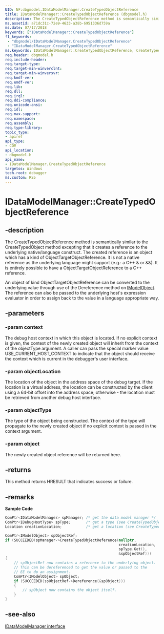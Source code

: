 ```yaml
---
UID: NF:dbgmodel.IDataModelManager.CreateTypedObjectReference
title: IDataModelManager::CreateTypedObjectReference (dbgmodel.h)
description: The CreateTypedObjectReference method is semantically similar to the CreateTypedObject method excepting that it creates a reference to the underlying native/language construct.
ms.assetid: a71dc31c-72e9-4633-a38b-6951336d759a
ms.date: 07/17/2018
keywords: ["IDataModelManager::CreateTypedObjectReference"]
f1_keywords:
 - "dbgmodel/IDataModelManager.CreateTypedObjectReference"
 - "IDataModelManager.CreateTypedObjectReference"
ms.keywords: IDataModelManager::CreateTypedObjectReference, CreateTypedObjectReference, IDataModelManager.CreateTypedObjectReference, IDataModelManager::CreateTypedObjectReference, IDataModelManager.CreateTypedObjectReference
req.header: dbgmodel.h
req.include-header:
req.target-type:
req.target-min-winverclnt:
req.target-min-winversvr:
req.kmdf-ver:
req.umdf-ver:
req.lib:
req.dll:
req.irql: 
req.ddi-compliance:
req.unicode-ansi:
req.idl:
req.max-support:
req.namespace:
req.assembly:
req.type-library: 
topic_type: 
- apiref
api_type: 
- COM
api_location: 
- dbgmodel.h
api_name: 
- IDataModelManager.CreateTypedObjectReference
targetos: Windows
tech.root: debugger
ms.custom: RS5
---
```


# IDataModelManager::CreateTypedObjectReference


## -description

The CreateTypedObjectReference method is semantically similar to the CreateTypedObject method excepting that it creates a reference to the underlying native/language construct. The created reference is an object which has a kind of ObjectTargetObjectReference. It is not a native reference as the underlying language might support (e.g.: a C++ & or &&). It is entirely possible to have a ObjectTargetObjectReference to a C++ reference. 

An object of kind ObjectTargetObjectReference can be converted to the underlying value through use of the Dereference method on [IModelObject](nn-dbgmodel-imodelobject.md). The reference can also be passed to the underlying host's expression evaluator in order to assign back to the value in a language appropriate way. 


## -parameters

### -param context
The debug host context in which this object is located. If no explicit context is given, the context of the newly created object will inherit from the context of the objectType argument. A caller can pass the special marker value USE_CURRENT_HOST_CONTEXT to indicate that the object should receive the context which is current in the debugger's user interface.

### -param objectLocation
The location of the object in the address space of the debug target. If the location is a virtual address, the location can be constructed by the client using a 64-bit offset into the address space; otherwise - the location must be retrieved from another debug host interface.

### -param objectType
The type of the object being constructed. The context of the type will propagate to the newly created object if no explicit context is passed in the context argument.

### -param object
The newly created object reference will be returned here.

## -returns
This method returns HRESULT that indicates success or failure.

## -remarks

**Sample Code**

```cpp
ComPtr<IDataModelManager> spManager; /* get the data model manager */
ComPtr<IDebugHostType> spType;       /* get a type (see CreateTypedObject) */
Location creationLocation;           /* get a location (see CreateTypedObject) */

ComPtr<IModelObject> spObjectRef;
if (SUCCEEDED(spManager->CreateTypedObjectReference(nullptr, 
                                                    creationLocation, 
                                                    spType.Get(), 
                                                    &spObjectRef)))
{
    // spObjectRef now contains a reference to the underlying object.  
    // This can be dereferenced to get the value or passed to the 
    // EE to do an assignment.
    ComPtr<IModelObject> spObject;
    if (SUCCEEDED(spObjectRef->Dereference(&spObject)))
    {
        // spObject now contains the object itself.
    }
}
```

## -see-also

[IDataModelManager interface](nn-dbgmodel-idatamodelmanager.md)
